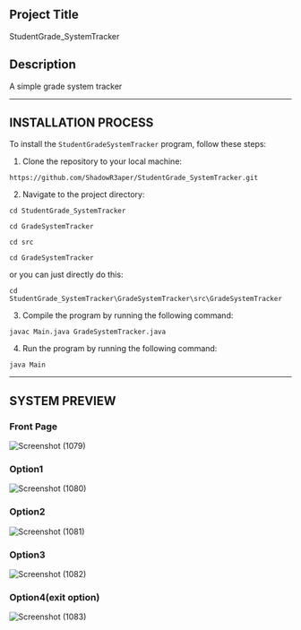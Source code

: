 ## Project Title
StudentGrade_SystemTracker


## Description
A simple grade system tracker


-----------------------------------
## INSTALLATION PROCESS
To install the `StudentGradeSystemTracker` program, follow these steps:

1. Clone the repository to your local machine:
```
https://github.com/ShadowR3aper/StudentGrade_SystemTracker.git
```
2. Navigate to the project directory:
```
cd StudentGrade_SystemTracker
```
```
cd GradeSystemTracker
```
```
cd src
```
```
cd GradeSystemTracker
```
or you can just directly do this:
```
cd StudentGrade_SystemTracker\GradeSystemTracker\src\GradeSystemTracker
```
3. Compile the program by running the following command:
```
javac Main.java GradeSystemTracker.java
```
4. Run the program by running the following command:
```
java Main
```
---------------------------------

## SYSTEM PREVIEW
### Front Page
![Screenshot (1079)](https://github.com/ShadowR3aper/StudentGrade_SystemTracker/assets/123635909/778fabf0-7510-4eeb-85e0-8ebf659ee019)


### Option1
![Screenshot (1080)](https://github.com/ShadowR3aper/StudentGrade_SystemTracker/assets/123635909/806c4413-141a-4d6e-9017-c81eb7b99d94)

### Option2
![Screenshot (1081)](https://github.com/ShadowR3aper/StudentGrade_SystemTracker/assets/123635909/5015c3ca-34c2-467e-8441-eb5f45a7e4dd)

### Option3
![Screenshot (1082)](https://github.com/ShadowR3aper/StudentGrade_SystemTracker/assets/123635909/9585ba78-a040-4692-b20d-806de659d48a)

### Option4(exit option)
![Screenshot (1083)](https://github.com/ShadowR3aper/StudentGrade_SystemTracker/assets/123635909/a383e28a-687c-491f-b9ab-f987b8cbfb5f)






